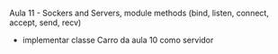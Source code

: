 Aula 11 - Sockers and Servers, module methods (bind, listen, connect, accept, send, recv) 
+ implementar classe Carro da aula 10 como servidor